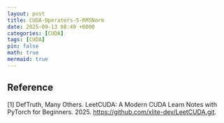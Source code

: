 ```yaml
---
layout: post
title: CUDA-Operators-5-RMSNorm
date: 2025-09-13 08:49 +0000
categories: [CUDA]
tags: [CUDA]
pin: false
math: true
mermaid: true
---
```



## Reference
[1] DefTruth, Many Others. LeetCUDA: A Modern CUDA Learn Notes with PyTorch for Beginners. 2025. https://github.com/xlite-dev/LeetCUDA.git.
